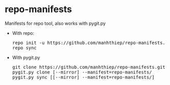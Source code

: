 repo-manifests
==============

Manifests for repo tool, also works with pygit.py

* With repo:
  <pre>
  repo init -u https://github.com/manhthiep/repo-manifests.git -m <MANIFEST_FILE>
  repo sync
  </pre>
  
* With pygit.py
  <pre>
  git clone https://github.com/manhthiep/repo-manifests.git
  pygit.py clone [--mirror] --manifest=repo-manifests/<MANIFEST_FILE>
  pygit.py sync [[--mirror] --manifest=repo-manifests/<MANIFEST_FILE>]
  </pre>
